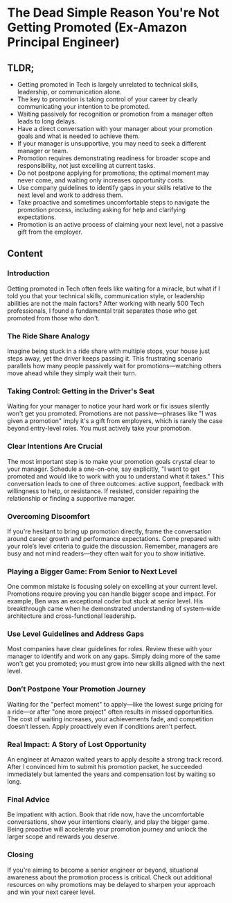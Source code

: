 # The Dead Simple Reason You're Not Getting Promoted (Ex-Amazon Principal Engineer)

## TLDR;

- Getting promoted in Tech is largely unrelated to technical skills, leadership, or communication alone.
- The key to promotion is taking control of your career by clearly communicating your intention to be promoted.
- Waiting passively for recognition or promotion from a manager often leads to long delays.
- Have a direct conversation with your manager about your promotion goals and what is needed to achieve them.
- If your manager is unsupportive, you may need to seek a different manager or team.
- Promotion requires demonstrating readiness for broader scope and responsibility, not just excelling at current tasks.
- Do not postpone applying for promotions; the optimal moment may never come, and waiting only increases opportunity costs.
- Use company guidelines to identify gaps in your skills relative to the next level and work to address them.
- Take proactive and sometimes uncomfortable steps to navigate the promotion process, including asking for help and clarifying expectations.
- Promotion is an active process of claiming your next level, not a passive gift from the employer.

## Content

### Introduction
Getting promoted in Tech often feels like waiting for a miracle, but what if I told you that your technical skills, communication style, or leadership abilities are not the main factors? After working with nearly 500 Tech professionals, I found a fundamental trait separates those who get promoted from those who don't.

### The Ride Share Analogy
Imagine being stuck in a ride share with multiple stops, your house just steps away, yet the driver keeps passing it. This frustrating scenario parallels how many people passively wait for promotions—watching others move ahead while they simply wait their turn.

### Taking Control: Getting in the Driver's Seat
Waiting for your manager to notice your hard work or fix issues silently won't get you promoted. Promotions are not passive—phrases like "I was given a promotion" imply it's a gift from employers, which is rarely the case beyond entry-level roles. You must actively take your promotion.

### Clear Intentions Are Crucial
The most important step is to make your promotion goals crystal clear to your manager. Schedule a one-on-one, say explicitly, "I want to get promoted and would like to work with you to understand what it takes." This conversation leads to one of three outcomes: active support, feedback with willingness to help, or resistance. If resisted, consider repairing the relationship or finding a supportive manager.

### Overcoming Discomfort
If you're hesitant to bring up promotion directly, frame the conversation around career growth and performance expectations. Come prepared with your role’s level criteria to guide the discussion. Remember, managers are busy and not mind readers—they often wait for you to show initiative.

### Playing a Bigger Game: From Senior to Next Level
One common mistake is focusing solely on excelling at your current level. Promotions require proving you can handle bigger scope and impact. For example, Ben was an exceptional coder but stuck at senior level. His breakthrough came when he demonstrated understanding of system-wide architecture and cross-functional leadership.

### Use Level Guidelines and Address Gaps
Most companies have clear guidelines for roles. Review these with your manager to identify and work on any gaps. Simply doing more of the same won't get you promoted; you must grow into new skills aligned with the next level.

### Don’t Postpone Your Promotion Journey
Waiting for the "perfect moment" to apply—like the lowest surge pricing for a ride—or after "one more project" often results in missed opportunities. The cost of waiting increases, your achievements fade, and competition doesn’t lessen. Apply proactively even if conditions aren't perfect.

### Real Impact: A Story of Lost Opportunity
An engineer at Amazon waited years to apply despite a strong track record. After I convinced him to submit his promotion packet, he succeeded immediately but lamented the years and compensation lost by waiting so long.

### Final Advice
Be impatient with action. Book that ride now, have the uncomfortable conversations, show your intentions clearly, and play the bigger game. Being proactive will accelerate your promotion journey and unlock the larger scope and rewards you deserve.

### Closing
If you're aiming to become a senior engineer or beyond, situational awareness about the promotion process is critical. Check out additional resources on why promotions may be delayed to sharpen your approach and win your next career level.
